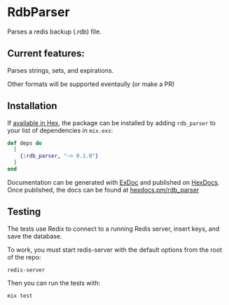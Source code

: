 # RdbParser

Parses a redis backup (.rdb) file.

## Current features:

Parses strings, sets, and expirations.

Other formats will be supported eventaully (or make a PR)

## Installation

If [available in Hex](https://hex.pm/docs/publish), the package can be installed
by adding `rdb_parser` to your list of dependencies in `mix.exs`:

```elixir
def deps do
  [
    {:rdb_parser, "~> 0.1.0"}
  ]
end
```

Documentation can be generated with [ExDoc](https://github.com/elixir-lang/ex_doc)
and published on [HexDocs](https://hexdocs.pm). Once published, the docs can
be found at [hexdocs.pm/rdb_parser](https://hexdocs.pm/rdb_parser)

## Testing

The tests use Redix to connect to a running Redis server, insert keys, and save the database.

To work, you must start redis-server with the default options from the root of the repo:
```
redis-server
```

Then you can run the tests with:
```
mix test
```
